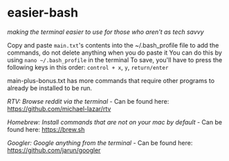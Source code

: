 # easier-bash
*making the terminal easier to use for those who aren't as tech savvy*

Copy and paste `main.txt`'s contents into the ~/.bash_profile file to add the commands, do not delete anything when you do paste it
You can do this by using `nano ~/.bash_profile` in the terminal
To save, you'll have to press the following keys in this order: `control + x`, `y`, `return/enter`

main-plus-bonus.txt has more commands that require other programs to already be installed to be run.


*RTV: Browse reddit via the terminal* - Can be found here: https://github.com/michael-lazar/rtv

*Homebrew: Install commands that are not on your mac by default* - Can be found here: https://brew.sh

*Googler: Google anything from the terminal* - Can be found here: https://github.com/jarun/googler
